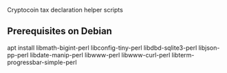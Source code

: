 Cryptocoin tax declaration helper scripts

Prerequisites on Debian
-----------------------
apt install libmath-bigint-perl libconfig-tiny-perl libdbd-sqlite3-perl libjson-pp-perl libdate-manip-perl libwww-perl libwww-curl-perl libterm-progressbar-simple-perl
